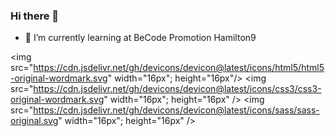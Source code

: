 ### Hi there 👋

- 🌱 I’m currently learning at BeCode Promotion Hamilton9

<!--
**ImadeusF/ImadeusF** is a ✨ _special_ ✨ repository because its `README.md` (this file) appears on your GitHub profile.

Here are some ideas to get you started:

- 🔭 I’m currently working on ...
- 🌱 I’m currently learning ...
- 👯 I’m looking to collaborate on ...
- 🤔 I’m looking for help with ...
- 💬 Ask me about ...
- 📫 How to reach me: ...
- 😄 Pronouns: ...
- ⚡ Fun fact: ...
-->

<img src="https://cdn.jsdelivr.net/gh/devicons/devicon@latest/icons/html5/html5-original-wordmark.svg" width="16px"; height="16px"/>
<img src="https://cdn.jsdelivr.net/gh/devicons/devicon@latest/icons/css3/css3-original-wordmark.svg" width="16px"; height="16px" />
<img src="https://cdn.jsdelivr.net/gh/devicons/devicon@latest/icons/sass/sass-original.svg" width="16px"; height="16px" />
                    
          
          

